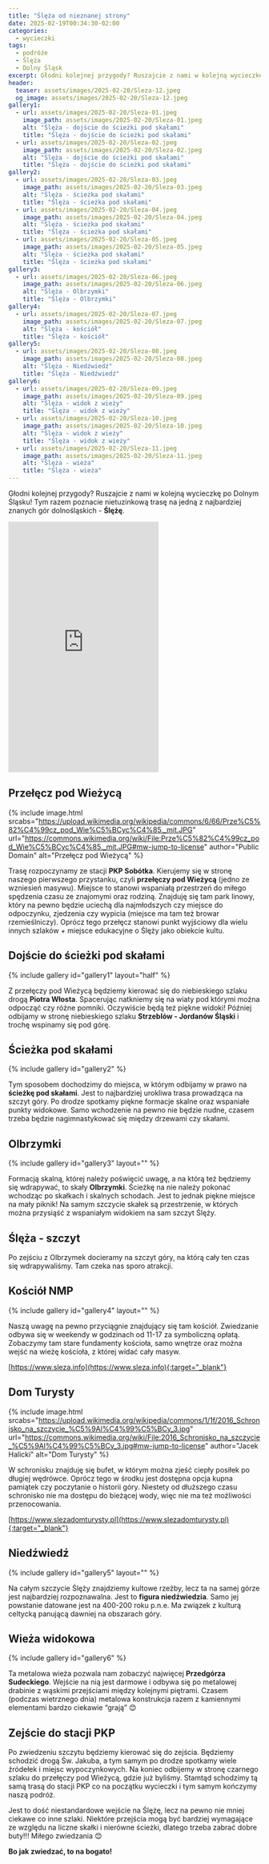 ```yaml
---
title: "Ślęża od nieznanej strony"
date: 2025-02-19T00:34:30-02:00
categories:
  - wycieczki
tags:
  - podróże
  - Ślęża
  - Dolny Śląsk
excerpt: Głodni kolejnej przygody? Ruszajcie z nami w kolejną wycieczkę po Dolnym Śląsku! Tym razem poznacie nietuzinkową trasę na jedną z najbardziej znanych gór dolnośląskich - Ślężę.
header:
  teaser: assets/images/2025-02-20/Sleza-12.jpeg
  og_image: assets/images/2025-02-20/Sleza-12.jpeg
gallery1:
  - url: assets/images/2025-02-20/Sleza-01.jpeg
    image_path: assets/images/2025-02-20/Sleza-01.jpeg
    alt: "Ślęża - dojście do ścieżki pod skałami"
    title: "Ślęża - dojście do ścieżki pod skałami" 
  - url: assets/images/2025-02-20/Sleza-02.jpeg
    image_path: assets/images/2025-02-20/Sleza-02.jpeg
    alt: "Ślęża - dojście do ścieżki pod skałami"
    title: "Ślęża - dojście do ścieżki pod skałami"
gallery2:
  - url: assets/images/2025-02-20/Sleza-03.jpeg
    image_path: assets/images/2025-02-20/Sleza-03.jpeg
    alt: "Ślęża - ścieżka pod skałami"
    title: "Ślęża - ścieżka pod skałami"      
  - url: assets/images/2025-02-20/Sleza-04.jpeg
    image_path: assets/images/2025-02-20/Sleza-04.jpeg
    alt: "Ślęża - ścieżka pod skałami"
    title: "Ślęża - ścieżka pod skałami"  
  - url: assets/images/2025-02-20/Sleza-05.jpeg
    image_path: assets/images/2025-02-20/Sleza-05.jpeg
    alt: "Ślęża - ścieżka pod skałami"
    title: "Ślęża - ścieżka pod skałami"   
gallery3:
  - url: assets/images/2025-02-20/Sleza-06.jpeg
    image_path: assets/images/2025-02-20/Sleza-06.jpeg
    alt: "Ślęża - Olbrzymki"
    title: "Ślęża - Olbrzymki"
gallery4:
  - url: assets/images/2025-02-20/Sleza-07.jpeg
    image_path: assets/images/2025-02-20/Sleza-07.jpeg
    alt: "Ślęża - kościół"
    title: "Ślęża - kościół"  
gallery5:
  - url: assets/images/2025-02-20/Sleza-08.jpeg
    image_path: assets/images/2025-02-20/Sleza-08.jpeg
    alt: "Ślęża - Niedźwiedź"
    title: "Ślęża - Niedźwiedź"   
gallery6:
  - url: assets/images/2025-02-20/Sleza-09.jpeg
    image_path: assets/images/2025-02-20/Sleza-09.jpeg
    alt: "Ślęża - widok z wieży"
    title: "Ślęża - widok z wieży"    
  - url: assets/images/2025-02-20/Sleza-10.jpeg
    image_path: assets/images/2025-02-20/Sleza-10.jpeg
    alt: "Ślęża - widok z wieży"
    title: "Ślęża - widok z wieży"  
  - url: assets/images/2025-02-20/Sleza-11.jpeg
    image_path: assets/images/2025-02-20/Sleza-11.jpeg
    alt: "Ślęża - wieża"
    title: "Ślęża - wieża"                                     
---
```


Głodni kolejnej przygody? Ruszajcie z nami w kolejną wycieczkę po Dolnym Śląsku! Tym razem poznacie nietuzinkową trasę na jedną z najbardziej znanych gór dolnośląskich - **Ślężę**.

<iframe style="border:none;width: inherit;" src="https://pl.frame.mapy.cz/s/junareroge" width="950" height="500" frameborder="0"></iframe>


Przełęcz pod Wieżycą
---

{% include image.html
    srcabs="https://upload.wikimedia.org/wikipedia/commons/6/66/Prze%C5%82%C4%99cz_pod_Wie%C5%BCyc%C4%85._mit.JPG"
    url="https://commons.wikimedia.org/wiki/File:Prze%C5%82%C4%99cz_pod_Wie%C5%BCyc%C4%85._mit.JPG#mw-jump-to-license"
    author="Public Domain"
    alt="Przełęcz pod Wieżycą"
%}

Trasę rozpoczynamy ze stacji **PKP Sobótka**. Kierujemy się w stronę naszego pierwszego przystanku, czyli **przełęczy pod Wieżycą** (jedno ze wzniesień masywu). Miejsce to stanowi wspaniałą przestrzeń do miłego spędzenia czasu ze znajomymi oraz rodziną. Znajduję się tam park linowy, który na pewno będzie uciechą dla najmłodszych czy miejsce do odpoczynku, zjedzenia czy wypicia (miejsce ma tam też browar rzemieślniczy). Oprócz tego przełęcz stanowi punkt wyjściowy dla wielu innych szlaków + miejsce edukacyjne o Ślęży jako obiekcie kultu.

Dojście do ścieżki pod skałami
---

{% include gallery id="gallery1" layout="half" %}

Z przełęczy pod Wieżycą będziemy kierować się do niebieskiego szlaku drogą **Piotra Włosta**. Spacerując natkniemy się na wiaty pod którymi można odpocząć czy różne pomniki. Oczywiście będą też piękne widoki! Później odbijamy w stronę niebieskiego szlaku **Strzeblów - Jordanów Śląski** i trochę wspinamy się pod górę.

Ścieżka pod skałami
---

{% include gallery id="gallery2" %}

Tym sposobem dochodzimy do miejsca, w którym odbijamy w prawo na **ścieżkę pod skałami**. Jest to najbardziej urokliwa trasa prowadząca na szczyt góry. Po drodze spotkamy piękne formacje skalne oraz wspaniałe punkty widokowe. Samo wchodzenie na pewno nie będzie nudne, czasem trzeba będzie nagimnastykować się między drzewami czy skałami. 

Olbrzymki
---

{% include gallery id="gallery3" layout="" %}

Formacją skalną, której należy poświęcić uwagę, a na którą też będziemy się wdrapywać, to skały **Olbrzymki**. Ścieżkę na nie należy pokonać wchodząc po skałkach i skalnych schodach. Jest to jednak piękne miejsce na mały piknik! Na samym szczycie skałek są przestrzenie, w których można przysiąść z wspaniałym widokiem na sam szczyt Ślęży.

Ślęża - szczyt
---

Po zejściu z Olbrzymek docieramy na szczyt góry, na którą cały ten czas się wdrapywaliśmy. Tam czeka nas sporo atrakcji.


Kościół NMP
---

{% include gallery id="gallery4" layout="" %}

Naszą uwagę na pewno przyciągnie znajdujący się tam kościół. Zwiedzanie odbywa się w weekendy w godzinach od 11-17 za symboliczną opłatą. Zobaczymy tam stare fundamenty kościoła, samo wnętrze oraz można wejść na wieżę kościoła, z której widać cały masyw.

[https://www.sleza.info](https://www.sleza.info){:target="_blank"}

Dom Turysty
---

{% include image.html
    srcabs="https://upload.wikimedia.org/wikipedia/commons/1/1f/2016_Schronisko_na_szczycie_%C5%9Al%C4%99%C5%BCy_3.jpg"
    url="https://commons.wikimedia.org/wiki/File:2016_Schronisko_na_szczycie_%C5%9Al%C4%99%C5%BCy_3.jpg#mw-jump-to-license"
    author="Jacek Halicki"
    alt="Dom Turysty"
%}

W schronisku znajduję się bufet, w którym można zjeść ciepły posiłek po długiej wędrówce. Oprócz tego w środku jest dostępna opcja kupna pamiątek czy poczytanie o historii góry. Niestety od dłuższego czasu schronisko nie ma dostępu do bieżącej wody, więc nie ma też możliwości przenocowania.

[https://www.slezadomturysty.pl](https://www.slezadomturysty.pl){:target="_blank"}

Niedźwiedź
---

{% include gallery id="gallery5" layout="" %}

Na całym szczycie Ślęży znajdziemy kultowe rzeźby, lecz ta na samej górze jest najbardziej rozpoznawalna. Jest to **figura niedźwiedzia**. Samo jej powstanie datowane jest na 400-200 roku p.n.e. Ma związek z kulturą celtycką panującą dawniej na obszarach góry.

Wieża widokowa
---

{% include gallery id="gallery6" %}

Ta metalowa wieża pozwala nam zobaczyć najwięcej **Przedgórza Sudeckiego**. Wejście na nią jest darmowe i odbywa się po metalowej drabinie z wąskimi przejściami między kolejnymi piętrami. Czasem (podczas wietrznego dnia) metalowa konstrukcja razem z kamiennymi elementami bardzo ciekawie “grają” 😊

Zejście do stacji PKP
---

Po zwiedzeniu szczytu będziemy kierować się do zejścia. Będziemy schodzić drogą Św. Jakuba, a tym samym po drodze spotkamy wiele źródełek i miejsc wypoczynkowych. Na koniec odbijemy w stronę czarnego szlaku do przełęczy pod Wieżycą, gdzie już byliśmy. Stamtąd schodzimy tą samą trasą do stacji PKP co na początku wycieczki i tym samym kończymy naszą podróż. 

Jest to dość niestandardowe wejście na Ślężę, lecz na pewno nie mniej ciekawe co inne szlaki. Niektóre przejścia mogą być bardziej wymagające ze względu na liczne skałki i nierówne ścieżki, dlatego trzeba zabrać dobre buty!!! Miłego zwiedzania 😊

**Bo jak zwiedzać, to na bogato!**
